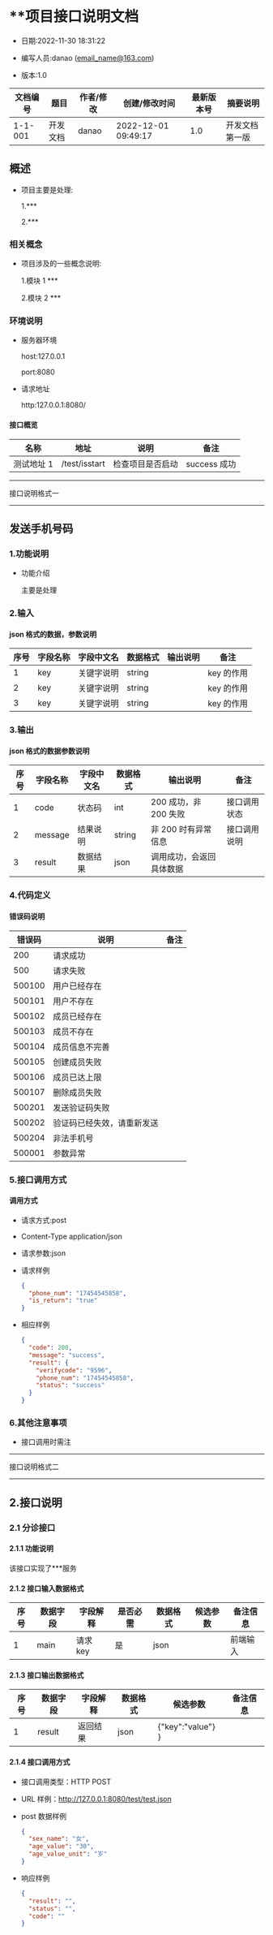 # \*\*项目接口说明文档

- 日期:2022-11-30 18:31:22

- 编写人员:danao (email_name@163.com)

- 版本:1.0

| 文档编号 | 题目     | 作者/修改 | 创建/修改时间       | 最新版本号 | 摘要说明       |
| -------- | -------- | --------- | ------------------- | ---------- | -------------- |
| 1-1-001  | 开发文档 | danao     | 2022-12-01 09:49:17 | 1.0        | 开发文档第一版 |

## 概述

- 项目主要是处理:

  1.\*\*\*

  2.\*\*\*

### 相关概念

- 项目涉及的一些概念说明:

  1.模块 1 \*\*\*

  2.模块 2 \*\*\*

### 环境说明

- 服务器环境

  host:127.0.0.1

  port:8080

- 请求地址

  http:127.0.0.1:8080/

#### 接口概览

| 名称       | 地址          | 说明             | 备注         |
| ---------- | ------------- | ---------------- | ------------ |
| 测试地址 1 | /test/isstart | 检查项目是否启动 | success 成功 |

---

接口说明格式一

---

## 发送手机号码

### 1.功能说明

- 功能介绍

  主要是处理

### 2.输入

#### json 格式的数据，参数说明

| 序号 | 字段名称 | 字段中文名 | 数据格式 | 输出说明 | 备注       |
| ---- | -------- | ---------- | -------- | -------- | ---------- |
| 1    | key      | 关键字说明 | string   |          | key 的作用 |
| 2    | key      | 关键字说明 | string   |          | key 的作用 |
| 3    | key      | 关键字说明 | string   |          | key 的作用 |

### 3.输出

#### json 格式的数据参数说明

| 序号 | 字段名称 | 字段中文名 | 数据格式 | 输出说明                 | 备注         |
| ---- | -------- | ---------- | -------- | ------------------------ | ------------ |
| 1    | code     | 状态码     | int      | 200 成功，非 200 失败    | 接口调用状态 |
| 2    | message  | 结果说明   | string   | 非 200 时有异常信息      | 接口调用说明 |
| 3    | result   | 数据结果   | json     | 调用成功，会返回具体数据 |

### 4.代码定义

#### 错误码说明

| 错误码 | 说明                       | 备注 |
| ------ | -------------------------- | ---- |
| 200    | 请求成功                   |      |
| 500    | 请求失败                   |      |
| 500100 | 用户已经存在               |      |
| 500101 | 用户不存在                 |      |
| 500102 | 成员已经存在               |      |
| 500103 | 成员不存在                 |      |
| 500104 | 成员信息不完善             |      |
| 500105 | 创建成员失败               |      |
| 500106 | 成员已达上限               |      |
| 500107 | 删除成员失败               |      |
| 500201 | 发送验证码失败             |      |
| 500202 | 验证码已经失效，请重新发送 |      |
| 500204 | 非法手机号                 |      |
| 500001 | 参数异常                   |      |

### 5.接口调用方式

#### 调用方式

- 请求方式:post

- Content-Type application/json

- 请求参数:json
- 请求样例

  ```json
  {
    "phone_num": "17454545858",
    "is_return": "true"
  }
  ```

- 相应样例

  ```json
  {
    "code": 200,
    "message": "success",
    "result": {
      "verifycode": "9596",
      "phone_num": "17454545858",
      "status": "success"
    }
  }
  ```

### 6.其他注意事项

- 接口调用时需注

---

接口说明格式二

---

## 2.接口说明

### 2.1 分诊接口

#### 2.1.1 功能说明

该接口实现了\*\*\*服务

#### 2.1.2 接口输入数据格式

| 序号 | 数据字段 | 字段解释 | 是否必需 | 数据格式 | 候选参数 | 备注信息 |
| ---- | -------- | -------- | -------- | -------- | -------- | -------- |
| 1    | main     | 请求 key | 是       | json     |          | 前端输入 |

#### 2.1.3 接口输出数据格式

| 序号 | 数据字段 | 字段解释 | 数据格式 | 候选参数          | 备注信息 |
| ---- | -------- | -------- | -------- | ----------------- | -------- |
| 1    | result   | 返回结果 | json     | {"key":"value"} } |          |

#### 2.1.4 接口调用方式

- 接口调用类型：HTTP POST

- URL 样例：http://127.0.0.1:8080/test/test.json

- post 数据样例

  ```json
  {
    "sex_name": "女",
    "age_value": "30",
    "age_value_unit": "岁"
  }
  ```

- 响应样例

  ```json
  {
    "result": "",
    "status": "",
    "code": ""
  }
  ```
